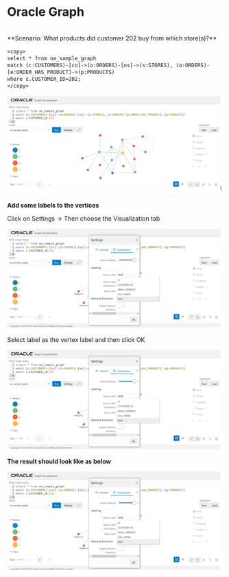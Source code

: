 
# Oracle Graph 

<br>
**Scenario: What products did customer 202 buy from which store(s)?**

````
<copy>
select * from oe_sample_graph 
match (c:CUSTOMERS)-[co]->(o:ORDERS)-[os]->(s:STORES), (o:ORDERS)-[e:ORDER_HAS_PRODUCT]->(p:PRODUCTS) 
where c.CUSTOMER_ID=202;
</copy>
````
 
![](./images/IMGG22.PNG)

**Add some labels to the vertices**

Click on Settings -> Then choose the Visualization tab 

![](./images/IMGG23.PNG)

Select label as the vertex label and then click OK

![](./images/IMGG23.PNG)

**The result should look like as below**

![](./images/IMGG23.PNG)







 
 